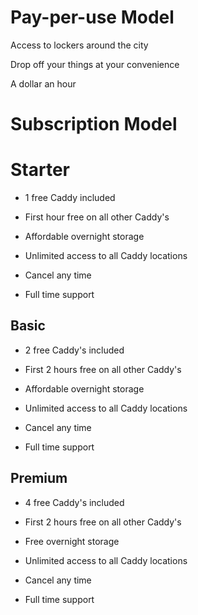 Pay-per-use Model
=================

Access to lockers around the city

Drop off your things at your convenience

A dollar an hour

Subscription Model
==================

Starter
=======

-   1 free Caddy included

-   First hour free on all other Caddy's

-   Affordable overnight storage

-   Unlimited access to all Caddy locations

-   Cancel any time

-   Full time support

Basic
-----

-   2 free Caddy's included

-   First 2 hours free on all other Caddy's

-   Affordable overnight storage

-   Unlimited access to all Caddy locations

-   Cancel any time

-   Full time support

Premium
-------

-   4 free Caddy's included

-   First 2 hours free on all other Caddy's

-   Free overnight storage

-   Unlimited access to all Caddy locations

-   Cancel any time

-   Full time support
